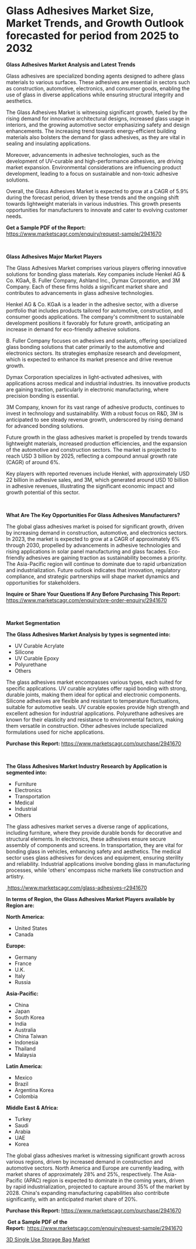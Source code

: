<p><h1>Glass Adhesives Market Size, Market Trends, and Growth Outlook forecasted for period from 2025 to 2032</h1></p><p><strong>Glass Adhesives Market Analysis and Latest Trends</strong></p>
<p><p>Glass adhesives are specialized bonding agents designed to adhere glass materials to various surfaces. These adhesives are essential in sectors such as construction, automotive, electronics, and consumer goods, enabling the use of glass in diverse applications while ensuring structural integrity and aesthetics. </p><p>The Glass Adhesives Market is witnessing significant growth, fueled by the rising demand for innovative architectural designs, increased glass usage in interiors, and the growing automotive sector emphasizing safety and design enhancements. The increasing trend towards energy-efficient building materials also bolsters the demand for glass adhesives, as they are vital in sealing and insulating applications.</p><p>Moreover, advancements in adhesive technologies, such as the development of UV-curable and high-performance adhesives, are driving market expansion. Environmental considerations are influencing product development, leading to a focus on sustainable and non-toxic adhesive solutions. </p><p>Overall, the Glass Adhesives Market is expected to grow at a CAGR of 5.9% during the forecast period, driven by these trends and the ongoing shift towards lightweight materials in various industries. This growth presents opportunities for manufacturers to innovate and cater to evolving customer needs.</p></p>
<p><strong>Get a Sample PDF of the Report:&nbsp;</strong> <a href="https://www.marketscagr.com/enquiry/request-sample/2941670?utm_campaign=1944&utm_medium=2&utm_source=Github&utm_content=ia&utm_term=15032025&utm_id=glass-adhesives">https://www.marketscagr.com/enquiry/request-sample/2941670</a></p>
<p>&nbsp;</p>
<p><strong>Glass Adhesives Major Market Players</strong></p>
<p><p>The Glass Adhesives Market comprises various players offering innovative solutions for bonding glass materials. Key companies include Henkel AG & Co. KGaA, B. Fuller Company, Ashland Inc., Dymax Corporation, and 3M Company. Each of these firms holds a significant market share and contributes to advancements in glass adhesive technologies.</p><p>Henkel AG & Co. KGaA is a leader in the adhesive sector, with a diverse portfolio that includes products tailored for automotive, construction, and consumer goods applications. The company's commitment to sustainable development positions it favorably for future growth, anticipating an increase in demand for eco-friendly adhesive solutions.</p><p>B. Fuller Company focuses on adhesives and sealants, offering specialized glass bonding solutions that cater primarily to the automotive and electronics sectors. Its strategies emphasize research and development, which is expected to enhance its market presence and drive revenue growth.</p><p>Dymax Corporation specializes in light-activated adhesives, with applications across medical and industrial industries. Its innovative products are gaining traction, particularly in electronic manufacturing, where precision bonding is essential.</p><p>3M Company, known for its vast range of adhesive products, continues to invest in technology and sustainability. With a robust focus on R&D, 3M is anticipated to see steady revenue growth, underscored by rising demand for advanced bonding solutions.</p><p>Future growth in the glass adhesives market is propelled by trends towards lightweight materials, increased production efficiencies, and the expansion of the automotive and construction sectors. The market is projected to reach USD 3 billion by 2025, reflecting a compound annual growth rate (CAGR) of around 6%. </p><p>Key players with reported revenues include Henkel, with approximately USD 22 billion in adhesive sales, and 3M, which generated around USD 10 billion in adhesive revenues, illustrating the significant economic impact and growth potential of this sector.</p></p>
<p>&nbsp;</p>
<p><strong>What Are The Key Opportunities For Glass Adhesives Manufacturers?</strong></p>
<p><p>The global glass adhesives market is poised for significant growth, driven by increasing demand in construction, automotive, and electronics sectors. In 2023, the market is expected to grow at a CAGR of approximately 6% through 2030, propelled by advancements in adhesive technologies and rising applications in solar panel manufacturing and glass facades. Eco-friendly adhesives are gaining traction as sustainability becomes a priority. The Asia-Pacific region will continue to dominate due to rapid urbanization and industrialization. Future outlook indicates that innovation, regulatory compliance, and strategic partnerships will shape market dynamics and opportunities for stakeholders.</p></p>
<p><strong>Inquire or Share Your Questions If Any Before Purchasing This Report:</strong> <a href="https://www.marketscagr.com/enquiry/pre-order-enquiry/2941670?utm_campaign=1944&utm_medium=2&utm_source=Github&utm_content=ia&utm_term=15032025&utm_id=glass-adhesives">https://www.marketscagr.com/enquiry/pre-order-enquiry/2941670</a></p>
<p>&nbsp;</p>
<p><strong>Market Segmentation</strong></p>
<p><strong>The Glass Adhesives Market Analysis by types is segmented into:</strong></p>
<p><ul><li>UV Curable Acrylate</li><li>Silicone</li><li>UV Curable Epoxy</li><li>Polyurethane</li><li>Others</li></ul></p>
<p><p>The glass adhesives market encompasses various types, each suited for specific applications. UV curable acrylates offer rapid bonding with strong, durable joints, making them ideal for optical and electronic components. Silicone adhesives are flexible and resistant to temperature fluctuations, suitable for automotive seals. UV curable epoxies provide high strength and excellent adhesion for industrial applications. Polyurethane adhesives are known for their elasticity and resistance to environmental factors, making them versatile in construction. Other adhesives include specialized formulations used for niche applications.</p></p>
<p><strong>Purchase this Report:&nbsp;</strong><a href="https://www.marketscagr.com/purchase/2941670?utm_campaign=1944&utm_medium=2&utm_source=Github&utm_content=ia&utm_term=15032025&utm_id=glass-adhesives">https://www.marketscagr.com/purchase/2941670</a></p>
<p>&nbsp;</p>
<p><strong>The Glass Adhesives Market Industry Research by Application is segmented into:</strong></p>
<p><ul><li>Furniture</li><li>Electronics</li><li>Transportation</li><li>Medical</li><li>Industrial</li><li>Others</li></ul></p>
<p><p>The glass adhesives market serves a diverse range of applications, including furniture, where they provide durable bonds for decorative and structural elements. In electronics, these adhesives ensure secure assembly of components and screens. In transportation, they are vital for bonding glass in vehicles, enhancing safety and aesthetics. The medical sector uses glass adhesives for devices and equipment, ensuring sterility and reliability. Industrial applications involve bonding glass in manufacturing processes, while 'others' encompass niche markets like construction and artistry.</p></p>
<p><a href="https://www.marketscagr.com/glass-adhesives-r2941670?utm_campaign=1944&utm_medium=2&utm_source=Github&utm_content=ia&utm_term=15032025&utm_id=glass-adhesives">&nbsp;https://www.marketscagr.com/glass-adhesives-r2941670</a></p>
<p><strong>In terms of Region, the Glass Adhesives Market Players available by Region are:</strong></p>
<p>
    <p> <strong> North America: </strong>
        <ul>
            <li>United States</li>
            <li>Canada</li>
        </ul>
        </p> 
    <p> <strong> Europe: </strong>
        <ul>
            <li>Germany</li>
            <li>France</li>
            <li>U.K.</li>
            <li>Italy</li>
            <li>Russia</li>
        </ul>
        </p> 
    <p> <strong> Asia-Pacific: </strong>
        <ul>
            <li>China</li>
            <li>Japan</li>
            <li>South Korea</li>
            <li>India</li>
            <li>Australia</li>
            <li>China Taiwan</li>
            <li>Indonesia</li>
            <li>Thailand</li>
            <li>Malaysia</li>
        </ul>
        </p> 
    <p> <strong> Latin America: </strong>
        <ul>
            <li>Mexico</li>
            <li>Brazil</li>
            <li>Argentina Korea</li>
            <li>Colombia</li>
        </ul>
        </p> 
    <p> <strong> Middle East & Africa: </strong>
        <ul>
            <li>Turkey</li>
            <li>Saudi</li>
            <li>Arabia</li>
            <li>UAE</li>
            <li>Korea</li>
        </ul>
    </p>
    </p>
<p><p>The global glass adhesives market is witnessing significant growth across various regions, driven by increased demand in construction and automotive sectors. North America and Europe are currently leading, with market shares of approximately 28% and 25%, respectively. The Asia-Pacific (APAC) region is expected to dominate in the coming years, driven by rapid industrialization, projected to capture around 35% of the market by 2028. China's expanding manufacturing capabilities also contribute significantly, with an anticipated market share of 20%.</p></p>
<p><strong>Purchase this Report: </strong><a href="https://www.marketscagr.com/purchase/2941670?utm_campaign=1944&utm_medium=2&utm_source=Github&utm_content=ia&utm_term=15032025&utm_id=glass-adhesives">https://www.marketscagr.com/purchase/2941670</a></p>
<p>&nbsp;<strong>Get a Sample PDF of the Report:&nbsp;&nbsp;</strong><a href="https://www.marketscagr.com/enquiry/request-sample/2941670?utm_campaign=1944&utm_medium=2&utm_source=Github&utm_content=ia&utm_term=15032025&utm_id=glass-adhesives">https://www.marketscagr.com/enquiry/request-sample/2941670</a></p>
<p><strong></strong></p>
<p><p><a href="https://github.com/Chiragrp22/Market-Research-Report-List-7/blob/main/3d-single-use-storage-bag-market.md?utm_campaign=1944&utm_medium=2&utm_source=Github&utm_content=ia&utm_term=15032025&utm_id=glass-adhesives">3D Single Use Storage Bag Market</a></p></p>